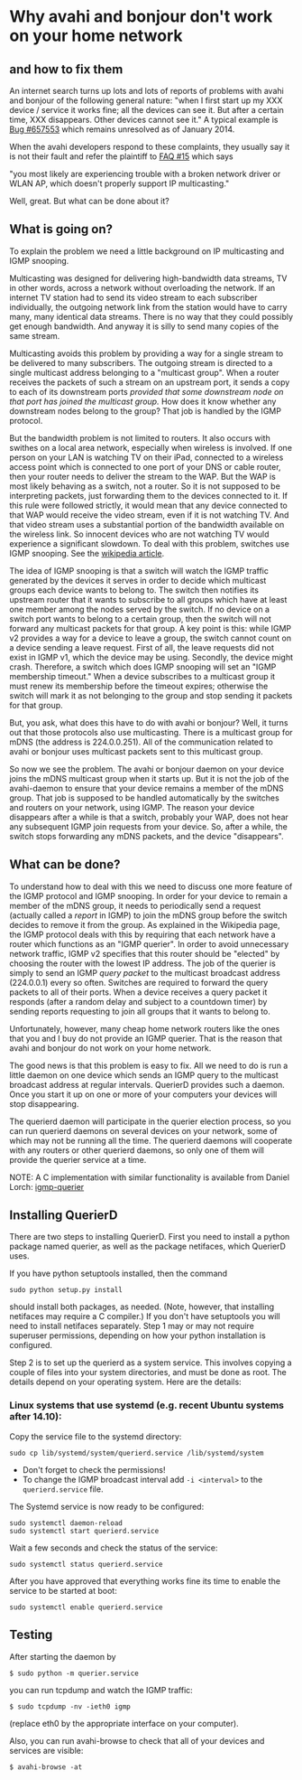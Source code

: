 # Why avahi and bonjour don't work on your home network

## and how to fix them

An internet search turns up lots and lots of reports of problems with
avahi and bonjour of the following general nature: "when I first start
up my XXX device / service it works fine; all the devices can see it.
But after a certain time, XXX disappears.  Other devices cannot see
it."  A typical example is
[Bug #657553](http://bugs.debian.org/cgi-bin/bugreport.cgi?bug=657553)
which remains unresolved as of January 2014.



When the avahi developers respond to these complaints, they usually
say it is not their fault and refer the plaintiff to
[FAQ #15](http://avahi.org/wiki/Avah4users#FAQ) which says

  "you most likely are experiencing trouble with a broken network
  driver or WLAN AP, which doesn't properly support IP multicasting."

Well, great.  But what can be done about it?

## What is going on?

To explain the problem we need a little background on IP multicasting
and IGMP snooping.

Multicasting was designed for delivering high-bandwidth data streams,
TV in other words, across a network without overloading the network.
If an internet TV station had to send its video stream to each
subscriber individually, the outgoing network link from the station
would have to carry many, many identical data streams.  There is no
way that they could possibly get enough bandwidth.  And anyway it is
silly to send many copies of the same stream.

Multicasting avoids this problem by providing a way for a single
stream to be delivered to many subscribers.  The outgoing stream is
directed to a single multicast address belonging to a "multicast
group".  When a router receives the packets of such a stream on an
upstream port, it sends a copy to each of its downstream ports
*provided that some downstream node on that port has joined the
multicast group.* How does it know whether any downstream nodes
belong to the group? That job is handled by the IGMP protocol.

But the bandwidth problem is not limited to routers.  It also occurs
with swithes on a local area network, especially when wireless is
involved.  If one person on your LAN is watching TV on their iPad,
connected to a wireless access point which is connected to one port of
your DNS or cable router, then your router needs to deliver the stream
to the WAP.  But the WAP is most likely behaving as a switch, not a
router.  So it is not supposed to be interpreting packets, just
forwarding them to the devices connected to it.  If this rule were
followed strictly, it would mean that any device connected to that WAP
would receive the video stream, even if it is not watching TV. And
that video stream uses a substantial portion of the bandwidth
available on the wireless link.  So innocent devices who are not
watching TV would experience a significant slowdown.  To deal with
this problem, switches use IGMP snooping.  See the
[wikipedia article](http://en.wikipedia.org/wiki/IGMP_snooping#IGMP_querier).

The idea of IGMP snooping is that a switch will watch the IGMP traffic
generated by the devices it serves in order to decide which multicast
groups each device wants to belong to.  The switch then notifies its
upstream router that it wants to subscribe to all groups which have at
least one member among the nodes served by the switch.  If no device
on a switch port wants to belong to a certain group, then the switch
will not forward any multicast packets for that group.  A key point is
this: while IGMP v2 provides a way for a device to leave a group, the
switch cannot count on a device sending a leave request.  First of
all, the leave requests did not exist in IGMP v1, which the device may
be using.  Secondly, the device might crash.  Therefore, a switch
which does IGMP snooping will set an "IGMP membership timeout."  When
a device subscribes to a multicast group it must renew its membership
before the timeout expires; otherwise the switch will mark it as not
belonging to the group and stop sending it packets for that group.

But, you ask, what does this have to do with avahi or bonjour?  Well,
it turns out that those protocols also use multicasting.  There is a
multicast group for mDNS (the address is 224.0.0.251).  All of the
communication related to avahi or bonjour uses multicast packets sent
to this multicast group.

So now we see the problem.  The avahi or bonjour daemon on your device
joins the mDNS multicast group when it starts up.  But it is not the
job of the avahi-daemon to ensure that your device remains a member of
the mDNS group.  That job is supposed to be handled automatically by
the switches and routers on your network, using IGMP.  The reason your
device disappears after a while is that a switch, probably your WAP,
does not hear any subsequent IGMP join requests from your device.  So,
after a while, the switch stops forwarding any mDNS packets, and the
device "disappears".

## What can be done?

To understand how to deal with this we need to discuss one more
feature of the IGMP protocol and IGMP snooping.  In order for your
device to remain a member of the mDNS group, it needs to periodically
send a request (actually called a *report* in IGMP) to join the mDNS
group before the switch decides to remove it from the group.  As
explained in the Wikipedia page, the IGMP protocol deals with this by
requiring that each network have a router which functions as an "IGMP
querier".  In order to avoid unnecessary network traffic, IGMP v2
specifies that this router should be "elected" by choosing the router
with the lowest IP address.  The job of the querier is simply to send
an IGMP *query packet* to the multicast broadcast address (224.0.0.1)
every so often.  Switches are required to forward the query packets to
all of their ports.  When a device receives a query packet it responds
(after a random delay and subject to a countdown timer) by sending
reports requesting to join all groups that it wants to belong to.

Unfortunately, however, many cheap home network routers like the ones
that you and I buy do not provide an IGMP querier.  That is the reason
that avahi and bonjour do not work on your home network.

The good news is that this problem is easy to fix.  All we need to do
is run a little daemon on one device which sends an IGMP query to the
multicast broadcast address at regular intervals.  QuerierD provides
such a daemon.  Once you start it up on one or more of your computers
your devices will stop disappearing.

The querierd daemon will participate in the querier election process,
so you can run querierd daemons on several devices on your network,
some of which may not be running all the time.  The querierd daemons
will cooperate with any routers or other querierd daemons, so only
one of them will provide the querier service at a time.

NOTE: A C implementation with similar functionality is available
from Daniel Lorch: [igmp-querier](https://github.com/dlorch/igmp-querier)

## Installing QuerierD

There are two steps to installing QuerierD.  First you need to
install a python package named querier, as well as the package
netifaces, which QuerierD uses.

If you have python setuptools installed, then the command

    sudo python setup.py install

should install both packages, as needed.  (Note, however, that
installing netifaces may require a C compiler.) If you don't
have setuptools you will need to install netifaces separately.
Step 1 may or may not require superuser permissions, depending
on how your python installation is configured.

Step 2 is to set up the querierd as a system service.  This
involves copying a couple of files into your system directories,
and must be done as root.  The details depend on your operating
system.  Here are the details:

### Linux systems that use systemd (e.g. recent Ubuntu systems after 14.10):

Copy the service file to the systemd directory:

    sudo cp lib/systemd/system/querierd.service /lib/systemd/system

 * Don't forget to check the permissions!
 * To change the IGMP broadcast interval add `-i <interval>` to the `querierd.service` file.

The Systemd service is now ready to be configured:

    sudo systemctl daemon-reload
    sudo systemctl start querierd.service

Wait a few seconds and check the status of the service:

    sudo systemctl status querierd.service

After you have approved that everything works fine its time to enable the service to be started at boot:

    sudo systemctl enable querierd.service

## Testing

After starting the daemon by

    $ sudo python -m querier.service

you can run tcpdump and watch the IGMP traffic:

    $ sudo tcpdump -nv -ieth0 igmp

(replace eth0 by the appropriate interface on your computer).

Also, you can run avahi-browse to check that all of your devices and
services are visible:

    $ avahi-browse -at
